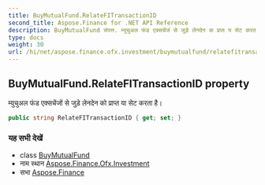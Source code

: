 ```yaml
---
title: BuyMutualFund.RelateFITransactionID
second_title: Aspose.Finance for .NET API Reference
description: BuyMutualFund संपत्त. म्युचुअल फंड एक्सचेंजं से जुड़े लेनदेन क प्रप्त य सेट करत है
type: docs
weight: 30
url: /hi/net/aspose.finance.ofx.investment/buymutualfund/relatefitransactionid/
---
```

## BuyMutualFund.RelateFITransactionID property

म्युचुअल फंड एक्सचेंजों से जुड़े लेनदेन को प्राप्त या सेट करता है।

```csharp
public string RelateFITransactionID { get; set; }
```

### यह सभी देखें

* class [BuyMutualFund](../)
* नाम स्थान [Aspose.Finance.Ofx.Investment](../../buymutualfund/)
* सभा [Aspose.Finance](../../../)


